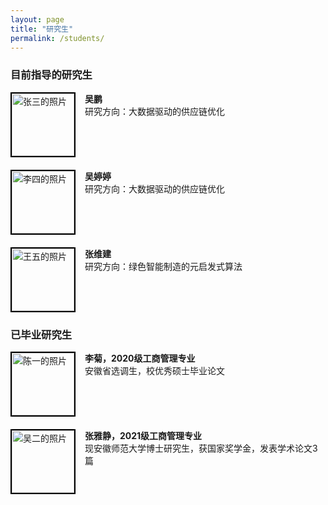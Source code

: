 ```yaml
---
layout: page
title: "研究生"
permalink: /students/
---
```


### 目前指导的研究生

<div style="overflow: hidden; margin-bottom: 20px;">
    <div style="float: left; margin-right: 15px;">
        <img src="assets/images/studen1.jpg" alt="张三的照片" style="width:100px; height:100px; border:2px solid #000;">
    </div>
    <strong>吴鹏</strong>  
    <br>研究方向：大数据驱动的供应链优化
</div>

<div style="overflow: hidden; margin-bottom: 20px;">
    <div style="float: left; margin-right: 15px;">
        <img src="assets/images/studen2.jpg" alt="李四的照片" style="width:100px; height:100px; border:2px solid #000;">
    </div>
    <strong>吴婷婷</strong>  
    <br>研究方向：大数据驱动的供应链优化
</div>

<div style="overflow: hidden; margin-bottom: 20px;">
    <div style="float: left; margin-right: 15px;">
        <img src="assets/images/studen1.jpg" alt="王五的照片" style="width:100px; height:100px; border:2px solid #000;">
    </div>
    <strong>张维建</strong>  
    <br>研究方向：绿色智能制造的元启发式算法
</div>

### 已毕业研究生

<div style="overflow: hidden; margin-bottom: 20px;">
    <div style="float: left; margin-right: 15px;">
        <img src="assets/images/studen1.jpg" alt="陈一的照片" style="width:100px; height:100px; border:2px solid #000;">
    </div>
    <strong>李菊，2020级工商管理专业</strong>  
    <br>安徽省选调生，校优秀硕士毕业论文
</div>

<div style="overflow: hidden; margin-bottom: 20px;">
    <div style="float: left; margin-right: 15px;">
        <img src="assets/images/studen1.jpg" alt="吴二的照片" style="width:100px; height:100px; border:2px solid #000;">
    </div>
    <strong>张雅静，2021级工商管理专业</strong>  
    <br>现安徽师范大学博士研究生，获国家奖学金，发表学术论文3篇
</div>
